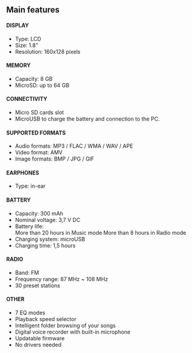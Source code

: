 ## Main features

#### DISPLAY
- Type: LCD
- Size: 1.8"
- Resolution: 160x128 pixels

#### MEMORY
- Capacity: 8 GB
- MicroSD: up to 64 GB

#### CONNECTIVITY
- Micro SD cards slot
- MicroUSB to charge the battery and connection to the PC. 

#### SUPPORTED FORMATS
- Audio formats: MP3 / FLAC / WMA / WAV / APE
- Video format: AMV
- Image formats: BMP / JPG / GIF

#### EARPHONES
- Type: in-ear

#### BATTERY 
- Capacity: 300 mAh
- Nominal voltage: 3,7 V DC
- Battery life:<br/>
  More than 20 hours in Music mode 
  More than 8 hours in Radio mode
- Charging system: microUSB
- Charging time: 1,5 hours

#### RADIO
- Band: FM
- Frequency range: 87 MHz ~ 108 MHz
- 30 preset stations

#### OTHER
- 7 EQ modes
- Playback speed selector
- Intelligent folder browsing of your songs
- Digital voice recorder with built-in microphone
- Updatable firmware
- No drivers needed
